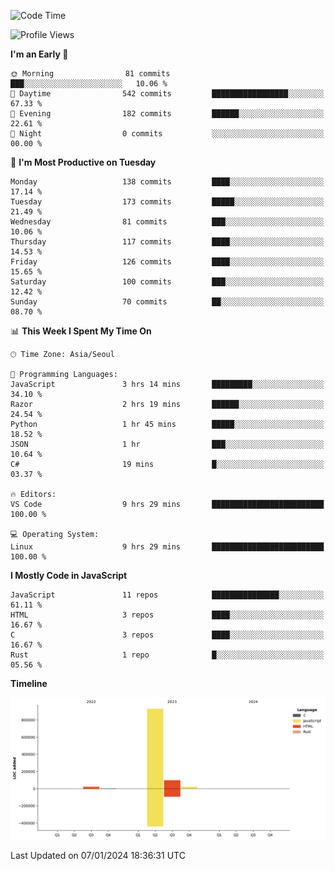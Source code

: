 <!--START_SECTION:waka-->
![Code Time](http://img.shields.io/badge/Code%20Time-23%20hrs%2054%20mins-blue)

![Profile Views](http://img.shields.io/badge/Profile%20Views-2-blue)

**I'm an Early 🐤** 

```text
🌞 Morning                81 commits          ███░░░░░░░░░░░░░░░░░░░░░░   10.06 % 
🌆 Daytime                542 commits         █████████████████░░░░░░░░   67.33 % 
🌃 Evening                182 commits         ██████░░░░░░░░░░░░░░░░░░░   22.61 % 
🌙 Night                  0 commits           ░░░░░░░░░░░░░░░░░░░░░░░░░   00.00 % 
```
📅 **I'm Most Productive on Tuesday** 

```text
Monday                   138 commits         ████░░░░░░░░░░░░░░░░░░░░░   17.14 % 
Tuesday                  173 commits         █████░░░░░░░░░░░░░░░░░░░░   21.49 % 
Wednesday                81 commits          ███░░░░░░░░░░░░░░░░░░░░░░   10.06 % 
Thursday                 117 commits         ████░░░░░░░░░░░░░░░░░░░░░   14.53 % 
Friday                   126 commits         ████░░░░░░░░░░░░░░░░░░░░░   15.65 % 
Saturday                 100 commits         ███░░░░░░░░░░░░░░░░░░░░░░   12.42 % 
Sunday                   70 commits          ██░░░░░░░░░░░░░░░░░░░░░░░   08.70 % 
```


📊 **This Week I Spent My Time On** 

```text
🕑︎ Time Zone: Asia/Seoul

💬 Programming Languages: 
JavaScript               3 hrs 14 mins       █████████░░░░░░░░░░░░░░░░   34.10 % 
Razor                    2 hrs 19 mins       ██████░░░░░░░░░░░░░░░░░░░   24.54 % 
Python                   1 hr 45 mins        █████░░░░░░░░░░░░░░░░░░░░   18.52 % 
JSON                     1 hr                ███░░░░░░░░░░░░░░░░░░░░░░   10.64 % 
C#                       19 mins             █░░░░░░░░░░░░░░░░░░░░░░░░   03.37 % 

🔥 Editors: 
VS Code                  9 hrs 29 mins       █████████████████████████   100.00 % 

💻 Operating System: 
Linux                    9 hrs 29 mins       █████████████████████████   100.00 % 
```

**I Mostly Code in JavaScript** 

```text
JavaScript               11 repos            ███████████████░░░░░░░░░░   61.11 % 
HTML                     3 repos             ████░░░░░░░░░░░░░░░░░░░░░   16.67 % 
C                        3 repos             ████░░░░░░░░░░░░░░░░░░░░░   16.67 % 
Rust                     1 repo              █░░░░░░░░░░░░░░░░░░░░░░░░   05.56 % 
```



**Timeline**

![Lines of Code chart](https://raw.githubusercontent.com/project-dy/project-dy/main/assets/bar_graph.png)


 Last Updated on 07/01/2024 18:36:31 UTC
<!--END_SECTION:waka-->
